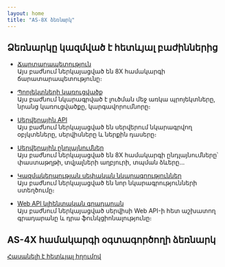 ```yaml
---
layout: home
title: "AS-8X ձեռնարկ"
---
```



## Ձեռնարկը կազմված է հետևյալ բաժիններից

* [Ճարտարապետություն](src/architecture.md)  
  Այս բաժնում ներկայացված են 8X համակարգի ճարատարապետությունը։
  
* [Պրոյեկտների կառուցվածք](src/project.md)  
  Այս բաժնում նկարագրված է լուծման մեջ առկա պրոյեկտները, նրանց կառուցվածքը, կարգավորումնորը։

* [Սերվերային API](src/server_api.md)  
  Այս բաժնում ներկայացված են սերվերում նկարագրվող օբյկտեները, սերվիսները և ներքին դասերը։

* [Սերվերային ընդլայնումներ](src/extensions.md)  
  Այս բաժնում ներկայացված են 8X համակարգի ընդլայնումները՝ փաստաթղթի, տվյալների աղբյուրի, տպման ձևերը...

* [Կազմակերպության սեփական նկարագրություններ](src/extensions/new_definitions.md)  
  Այս բաժնում ներկայացված են նոր նկարագրությունների ստեղծումը։

* [Web API կլիենտական գրադարան](src/web_api_client.md)  
  Այս բաժնում ներկայացված սերվիսի Web API-ի հետ աշխատող գրադարանը և դրա ֆունկցիոնալությունը։

<!-- 
* [Web API](src/web_api.md)
  ...... 
-->

## AS-4X համակարգի օգտագործողի ձեռնարկ

[Հասանելի է հետևյալ հղումով](https://armsoft.github.io/as4x-docs)
